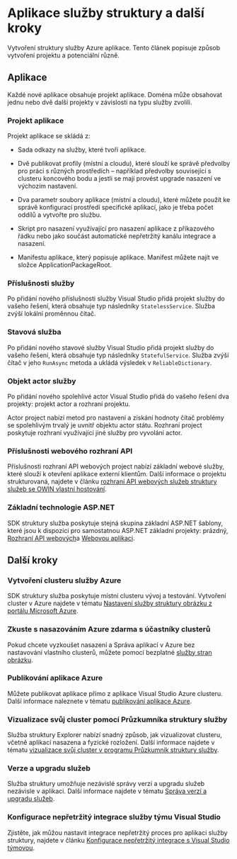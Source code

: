 <properties
   pageTitle="Další kroky vytvoření služby struktury projektu | Microsoft Azure"
   description="Tento článek obsahuje odkazy na sadu core vývoj úkolů pro službu struktury"
   services="service-fabric"
   documentationCenter=".net"
   authors="seanmck"
   manager="timlt"
   editor=""/>

<tags
   ms.service="service-fabric"
   ms.devlang="dotNet"
   ms.topic="article"
   ms.tgt_pltfrm="NA"
   ms.workload="NA"
   ms.date="07/08/2016"
   ms.author="seanmck"/>

# <a name="your-service-fabric-application-and-next-steps"></a>Aplikace služby struktury a další kroky
Vytvoření struktury služby Azure aplikace. Tento článek popisuje způsob vytvoření projektu a potenciální různě.

## <a name="your-application"></a>Aplikace
Každé nové aplikace obsahuje projekt aplikace. Doména může obsahovat jednu nebo dvě další projekty v závislosti na typu služby zvolili.

### <a name="the-application-project"></a>Projekt aplikace
Projekt aplikace se skládá z:

- Sada odkazy na služby, které tvoří aplikace.

- Dvě publikovat profily (místní a cloudu), které slouží ke správě předvolby pro práci s různých prostředích – například předvolby související s clusteru koncového bodu a jestli se mají provést upgrade nasazení ve výchozím nastavení.

- Dva parametr soubory aplikace (místní a cloudu), které můžete použít ke správě konfigurací prostředí specifické aplikací, jako je třeba počet oddílů a vytvořte pro službu.

- Skript pro nasazení využívající pro nasazení aplikace z příkazového řádku nebo jako součást automatické nepřetržitý kanálu integrace a nasazení.

- Manifestu aplikace, který popisuje aplikace. Manifest můžete najít ve složce ApplicationPackageRoot.

### <a name="stateless-service"></a>Příslušnosti služby
Po přidání nového příslušnosti služby Visual Studio přidá projekt služby do vašeho řešení, která obsahuje typ následníky `StatelessService`. Služba zvýší lokální proměnnou čítač.

### <a name="stateful-service"></a>Stavová služba
Po přidání nového stavové služby Visual Studio přidá projekt služby do vašeho řešení, která obsahuje typ následníky `StatefulService`. Služba zvýší čítač v jeho `RunAsync` metoda a ukládá výsledek v `ReliableDictionary`.

### <a name="actor-service"></a>Objekt actor služby
Po přidání nového spolehlivé actor Visual Studio přidá do vašeho řešení dva projekty: projekt actor a rozhraní projektu.

Actor project nabízí metod pro nastavení a získání hodnoty čítač problémy se spolehlivým trvalý je uvnitř objektu actor státu. Rozhraní project poskytuje rozhraní využívající jiné služby pro vyvolání actor.

### <a name="stateless-web-api"></a>Příslušnosti webového rozhraní API
Příslušnosti rozhraní API webových project nabízí základní webové služby, které slouží k otevření aplikace externí klientům. Další informace o projektu strukturovaná, najdete v článku [rozhraní API webových služeb struktury služeb se OWIN vlastní hostování](service-fabric-reliable-services-communication-webapi.md).

### <a name="aspnet-core"></a>Základní technologie ASP.NET

SDK struktury služba poskytuje stejná skupina základní ASP.NET šablony, které jsou k dispozici pro samostatnou ASP.NET základní projekty: prázdný, [Rozhraní API webových][aspnet-webapi]a [Webovou aplikaci][aspnet-webapp].

## <a name="next-steps"></a>Další kroky
### <a name="create-an-azure-cluster"></a>Vytvoření clusteru služby Azure
SDK struktury služba poskytuje místní clusteru vývoj a testování. Vytvoření cluster v Azure najdete v tématu [Nastavení služby struktury obrázku z portálu Microsoft Azure][create-cluster-in-portal].

### <a name="try-deploying-to-azure-for-free-with-party-clusters"></a>Zkuste s nasazováním Azure zdarma s účastníky clusterů

Pokud chcete vyzkoušet nasazení a Správa aplikací v Azure bez nastavování vlastního clusterů, můžete pomocí bezplatné [služby stran obrázku](http://aka.ms/tryservicefabric).

### <a name="publish-your-application-to-azure"></a>Publikování aplikace Azure
Můžete publikovat aplikace přímo z aplikace Visual Studio Azure clusteru. Další informace naleznete v tématu [publikování aplikace Azure][publish-app-to-azure].

### <a name="use-service-fabric-explorer-to-visualize-your-cluster"></a>Vizualizace svůj cluster pomocí Průzkumníka struktury služby
Služba struktury Explorer nabízí snadný způsob, jak vizualizovat clusteru, včetně aplikací nasazena a fyzické rozložení. Další informace najdete v tématu [vizualizace svůj cluster v programu Průzkumník struktury služby][visualize-with-sfx].

### <a name="version-and-upgrade-your-services"></a>Verze a upgradu služeb
Služba struktury umožňuje nezávislé správy verzí a upgradu služeb nezávisle v aplikaci. Další informace najdete v tématu [Správa verzí a upgradu služeb][app-upgrade-tutorial].

### <a name="configure-continuous-integration-with-visual-studio-team-services"></a>Konfigurace nepřetržitý integrace služby týmu Visual Studio
Zjistěte, jak můžou nastavit integrace nepřetržitý proces pro aplikaci služby struktury, najdete v článku [Konfigurace nepřetržitý integrace s Visual Studio týmovou][ci-with-vso].


<!-- Links -->
[add-web-frontend]: service-fabric-add-a-web-frontend.md
[create-cluster-in-portal]: service-fabric-cluster-creation-via-portal.md
[publish-app-to-azure]: service-fabric-publish-app-remote-cluster.md
[visualize-with-sfx]: service-fabric-visualizing-your-cluster.md
[ci-with-vso]: service-fabric-set-up-continuous-integration.md
[reliable-services-webapi]: service-fabric-reliable-services-communication-webapi.md
[app-upgrade-tutorial]: service-fabric-application-upgrade-tutorial.md
[aspnet-webapi]: https://docs.asp.net/en/latest/tutorials/first-web-api.html
[aspnet-webapp]: https://docs.asp.net/en/latest/tutorials/first-mvc-app/index.html
